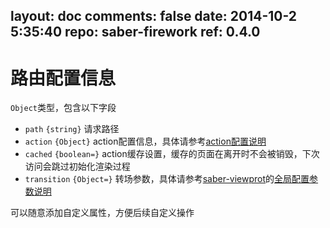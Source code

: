 layout: doc
comments: false
date: 2014-10-2 5:35:40
repo: saber-firework
ref: 0.4.0
---

# 路由配置信息

`Object`类型，包含以下字段

* `path` `{string}` 请求路径
* `action` `{Object}` action配置信息，具体请参考[action配置说明](actio.html)
* `cached` `{boolean=}` action缓存设置，缓存的页面在离开时不会被销毁，下次访问会跳过初始化渲染过程
* `transition` `{Object=}` 转场参数，具体请参考[saber-viewprot](https://github.com/ecomfe/saber-viewport)的[全局配置参数说明](https://github.com/ecomfe/saber-viewport#initele-options)

可以随意添加自定义属性，方便后续自定义操作
